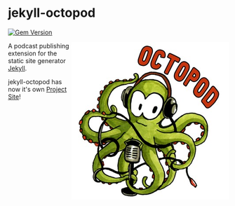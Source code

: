 # jekyll-octopod

[![Gem Version](https://badge.fury.io/rb/jekyll-octopod.svg)](https://badge.fury.io/rb/jekyll-octopod)

<img align="right" src="assets/img/logo.jpg" alt="logo"/>

A podcast publishing extension for the static site generator [Jekyll](https://jekyllrb.com/).

jekyll-octopod has now it's own [Project Site](https://jekyll-octopod.github.io/)!
